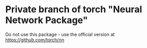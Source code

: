 
# Private branch of torch "Neural Network Package" #

Do not use this package - use the official version at https://github.com/torch/nn